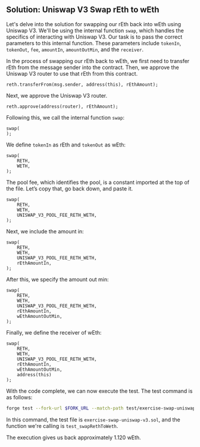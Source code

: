 ## Solution: Uniswap V3 Swap rEth to wEth

Let's delve into the solution for swapping our rEth back into wEth using Uniswap V3. We'll be using the internal function `swap`, which handles the specifics of interacting with Uniswap V3. Our task is to pass the correct parameters to this internal function. These parameters include `tokenIn`, `tokenOut`, `fee`, `amountIn`, `amountOutMin`, and the `receiver`.

In the process of swapping our rEth back to wEth, we first need to transfer rEth from the message sender into the contract. Then, we approve the Uniswap V3 router to use that rEth from this contract.

```solidity
reth.transferFrom(msg.sender, address(this), rEthAmount);
```

Next, we approve the Uniswap V3 router.

```solidity
reth.approve(address(router), rEthAmount);
```

Following this, we call the internal function `swap`:

```solidity
swap(
);
```

We define `tokenIn` as rEth and `tokenOut` as wEth:

```solidity
swap(
    RETH,
    WETH,
);
```

The pool fee, which identifies the pool, is a constant imported at the top of the file. Let’s copy that, go back down, and paste it.

```solidity
swap(
    RETH,
    WETH,
    UNISWAP_V3_POOL_FEE_RETH_WETH,
);
```

Next, we include the amount in:

```solidity
swap(
    RETH,
    WETH,
    UNISWAP_V3_POOL_FEE_RETH_WETH,
    rEthAmountIn,
);
```

After this, we specify the amount out min:

```solidity
swap(
    RETH,
    WETH,
    UNISWAP_V3_POOL_FEE_RETH_WETH,
    rEthAmountIn,
    wEthAmountOutMin,
);
```

Finally, we define the receiver of wEth:

```solidity
swap(
    RETH,
    WETH,
    UNISWAP_V3_POOL_FEE_RETH_WETH,
    rEthAmountIn,
    wEthAmountOutMin,
    address(this)
);
```

With the code complete, we can now execute the test. The test command is as follows:

```bash
forge test --fork-url $FORK_URL --match-path test/exercise-swap-uniswap-v3.sol --match-test test_swapRethToWeth -vvv
```

In this command, the test file is `exercise-swap-uniswap-v3.sol`, and the function we're calling is `test_swapRethToWeth`.

The execution gives us back approximately 1.120 wEth.
